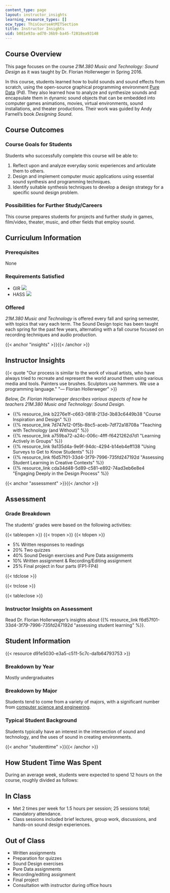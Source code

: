 ```yaml
---
content_type: page
layout: instructor_insights
learning_resource_types: []
ocw_type: ThisCourseAtMITSection
title: Instructor Insights
uid: b081e93a-ad70-36b9-ba45-f2818ea93148
---
```


Course Overview
---------------

This page focuses on the course _21M.380 Music and Technology: Sound Design_ as it was taught by Dr. Florian Hollerweger in Spring 2016.

In this course, students learned how to build sounds and sound effects from scratch, using the open-source graphical programming environment [Pure Data](https://puredata.info/) (Pd). They also learned how to analyze and synthesize sounds and encapsulate them in dynamic sound objects that can be embedded into computer games animations, movies, virtual environments, sound installations, and theater productions. Their work was guided by Andy Farnell’s book _Designing Sound_.

Course Outcomes
---------------

### Course Goals for Students

Students who successfully complete this course will be able to:

1.  Reflect upon and analyze everyday sonic experiences and articulate them to others.
2.  Design and implement computer music applications using essential sound synthesis and programming techniques.
3.  Identify suitable synthesis techniques to develop a design strategy for a specific sound design problem.

### Possibilities for Further Study/Careers

This course prepares students for projects and further study in games, film/video, theater, music, and other fields that employ sound.

Curriculum Information
----------------------

### Prerequisites

None

### Requirements Satisfied

*   GIR ![](/images/educator/icon-question-gir.png)
*   HASS ![](/images/educator/icon-question-hass.png)

### Offered

_21M.380 Music and Technology_ is offered every fall and spring semester, with topics that vary each term. The Sound Design topic has been taught each spring for the past few years, alternating with a fall course focused on recording techniques and audio production.

{{< anchor "insights" >}}{{< /anchor >}}

Instructor Insights
-------------------

{{< quote "Our process is similar to the work of visual artists, who have always tried to recreate and represent the world around them using various media and tools. Painters use brushes. Sculptors use hammers. We use a programming language." "— Florian Hollerweger" >}}

_Below, Dr. Florian Hollerweger describes various aspects of how he teachers 21M.380 Music and Technology: Sound Design._

*   {{% resource_link b2276e1f-c663-0818-213d-3b83c6449b38 "Course Inspiration and Design" %}}
*   {{% resource_link 7d747e12-0f5b-8bc5-aceb-7df72a18708a "Teaching with Technology (and Without)" %}}
*   {{% resource_link a759ba72-a24c-006c-4fff-f6421262d7d1 "Learning Actively in Groups" %}}
*   {{% resource_link 9a135d4a-9e9f-94dc-4294-b14eb4eff138 "Using Surveys to Get to Know Students" %}}
*   {{% resource_link f6d57f01-33d4-3f79-7996-735fd247192d "Assessing Student Learning in Creative Contexts" %}}
*   {{% resource_link cda34d48-5d89-c581-e892-74ad3eb6e8e4 "Engaging Deeply in the Design Process" %}}

{{< anchor "assessment" >}}{{< /anchor >}}

Assessment
----------

### Grade Breakdown

The students' grades were based on the following activities:

{{< tableopen >}}
{{< tropen >}}
{{< tdopen >}}
- 5% Written responses to readings
- 20% Two quizzes
- 40% Sound Design exercises and Pure Data assignments
- 10% Written assignment & Recording/Editing assignment
- 25% Final project in four parts (FP1-FP4)

{{< tdclose >}}

{{< trclose >}}

{{< tableclose >}}

### Instructor Insights on Assessment

Read Dr. Florian Hollerweger’s insights about {{% resource_link f6d57f01-33d4-3f79-7996-735fd247192d "assessing student learning" %}}.

Student Information
-------------------

{{< resource d91e5030-e3a5-c511-5c7c-da1b64793753 >}}

### Breakdown by Year

Mostly undergraduates

### Breakdown by Major

Students tend to come from a variety of majors, with a significant number from [computer science and engineering](https://www.eecs.mit.edu/).

### Typical Student Background

Students typically have an interest in the intersection of sound and technology, and the uses of sound in creating environments.

{{< anchor "studenttime" >}}{{< /anchor >}}

How Student Time Was Spent
--------------------------

During an average week, students were expected to spend 12 hours on the course, roughly divided as follows:

In Class
--------

*   Met 2 times per week for 1.5 hours per session; 25 sessions total; mandatory attendance.
*   Class sessions included brief lectures, group work, discussions, and hands-on sound design experiences.

Out of Class
------------

*   Written assignments
*   Preparation for quizzes
*   Sound Design exercises
*   Pure Data assignments
*   Recording/editing assignment
*   Final project
*   Consultation with instructor during office hours